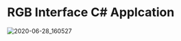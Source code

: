 # RGB Interface C# Applcation

![2020-06-28_160527](https://user-images.githubusercontent.com/25717122/85949822-3c1d4300-b959-11ea-9fe8-993f0b0d127f.jpg)
